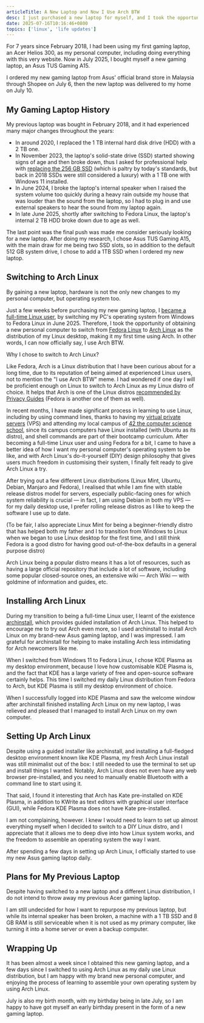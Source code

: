 ```yaml
---
articleTitle: A New Laptop and Now I Use Arch BTW
desc: I just purchased a new laptop for myself, and I took the opportunity to start using Arch Linux for the first time.
date: 2025-07-16T10:16:46+0800
topics: ['linux', 'life updates']
---
```

For 7 years since February 2018, I had been using my first gaming laptop, an Acer Helios 300, as my personal computer, including doing everything with this very website. Now in July 2025, I bought myself a new gaming laptop, an Asus TUS Gaming A15.

I ordered my new gaming laptop from Asus' official brand store in Malaysia through Shopee on July 6, then the new laptop was delivered to my home on July 10.

## My Gaming Laptop History

My previous laptop was bought in February 2018, and it had experienced many major changes throughout the years:
- In around 2020, I replaced the 1 TB internal hard disk drive (HDD) with a 2 TB one.
- In November 2023, the laptop's solid-state drive (SSD) started showing signs of age and then broke down, thus I asked for professional help with [replacing the 256 GB SSD](2023-11-19-i-can-finally-game-on-a-solid-state-drive.md) (which is paltry by today's standards, but back in 2018 SSDs were still considered a luxury) with a 1 TB one with Windows 11 installed.
- In June 2024, I broke the laptop's internal speaker when I raised the system volume too quickly during a heavy rain outside my house that was louder than the sound from the laptop, so I had to plug in and use external speakers to hear the sound from my laptop again.
- In late June 2025, shortly after switching to Fedora Linux, the laptop's internal 2 TB HDD broke down due to age as well.

The last point was the final push was made me consider seriously looking for a new laptop. After doing my research, I chose Asus TUS Gaming A15, with the main draw for me being two SSD slots, so in addition to the default 512 GB system drive, I chose to add a 1TB SSD when I ordered my new laptop.

## Switching to Arch Linux

By gaining a new laptop, hardware is not the only new changes to my personal computer, but operating system too.

Just a few weeks before purchasing my new gaming laptop, I [became a full-time Linux user](2025-06-27-migrate-linux-full-time.md), by switching my PC's operating system from Windows to Fedora Linux in June 2025. Therefore, I took the opportunity of obtaining a new personal computer to switch from [Fedora Linux](https://www.fedoraproject.org/) to [Arch Linux](https://archlinux.org/) as the distribution of my Linux desktop, making it my first time using Arch. In other words, I can now officially say, I use Arch BTW.

Why I chose to switch to Arch Linux?

Like Fedora, Arch is a Linux distribution that I have been curious about for a long time, due to its reputation of being aimed at experienced Linux users, not to mention the "I use Arch BTW" meme. I had wondered if one day I will be proficient enough on Linux to switch to Arch Linux as my Linux distro of choice. It helps that Arch is one of the Linux distros [recommended by Privacy Guides](https://www.privacyguides.org/en/desktop/#arch-linux) (Fedora is another one of them as well).

In recent months, I have made significant process in learning to use Linux, including by using command lines, thanks to having my [virtual private servers](2025-05-19-my-vps-arc-began.md) (VPS) and attending my local campus of [42 the computer science school](/topics/42-the-school/), since its campus computers have Linux installed (with Ubuntu as its distro), and shell commands are part of their bootcamp curriculum. After becoming a full-time Linux user and using Fedora for a bit, I came to have a better idea of how I want my personal computer's operating system to be like, and with Arch Linux's do-it-yourself (DIY) design philosophy that gives users much freedom in customising their system, I finally felt ready to give Arch Linux a try.

After trying out a few different Linux distributions (Linux Mint, Ubuntu, Debian, Manjaro and Fedora), I realised that while I am fine with stable release distros model for servers, especially public-facing ones for which system reliability is crucial — in fact, I am using Debian in both my VPS — for my daily desktop use, I prefer rolling release distros as I like to keep the software I use up to date.

(To be fair, I also appreciate Linux Mint for being a beginner-friendly distro that has helped both my father and I to transition from Windows to Linux when we began to use Linux desktop for the first time, and I still think Fedora is a good distro for having good out-of-the-box defaults in a general purpose distro)

Arch Linux being a popular distro means it has a lot of resources, such as having a large official repository that include a lot of software, including some popular closed-source ones, an extensive wiki — Arch Wiki — with goldmine of information and guides, etc.

## Installing Arch Linux

During my transition to being a full-time Linux user, I learnt of the existence [archinstall](https://wiki.archlinux.org/title/Archinstall), which provides guided installation of Arch Linux. This helped to encourage me to try out Arch even more, so I used archinstall to install Arch Linux on my brand-new Asus gaming laptop, and I was impressed. I am grateful for archinstall for helping to make installing Arch less intimidating for Arch newcomers like me.

When I switched from Windows 11 to Fedora Linux, I chose KDE Plasma as my desktop environment, because I love how customisable KDE Plasma is, and the fact that KDE has a large variety of free and open-source software certainly helps. This time I switched my daily Linux distribution from Fedora to Arch, but KDE Plasma is still my desktop environment of choice.

When I successfully logged into KDE Plasma and saw the welcome window after archinstall finished installing Arch Linux on my new laptop, I was relieved and pleased that I managed to install Arch Linux on my own computer.

## Setting Up Arch Linux

Despite using a guided installer like archinstall, and installing a full-fledged desktop environment known like KDE Plasma, my fresh Arch Linux install was still minimalist out of the box: I still needed to use the terminal to set up and install things I wanted. Notably, Arch Linux does not even have any web browser pre-installed, and you need to manually enable Bluetooth with a command line to start using it.

That said, I found it interesting that Arch has Kate pre-installed on KDE Plasma, in addition to KWrite as text editors with graphical user interface (GUI), while Fedora KDE Plasma does not have Kate pre-installed.

I am not complaining, however. I knew I would need to learn to set up almost everything myself when I decided to switch to a DIY Linux distro, and I appreciate that it allows me to deep dive into how Linux system works, and the freedom to assemble an operating system the way I want.

After spending a few days in setting up Arch Linux, I officially started to use my new Asus gaming laptop daily.

## Plans for My Previous Laptop

Despite having switched to a new laptop and a different Linux distribution, I do not intend to throw away my previous Acer gaming laptop.

I am still undecided for how I want to repurpose my previous laptop, but while its internal speaker has been broken, a machine with a 1 TB SSD and 8 GB RAM is still serviceable when it is not used as my primary computer, like turning it into a home server or even a backup computer.

## Wrapping Up

It has been almost a week since I obtained this new gaming laptop, and a few days since I switched to using Arch Linux as my daily use Linux distribution, but I am happy with my brand new personal computer, and enjoying the process of learning to assemble your own operating system by using Arch Linux.

July is also my birth month, with my birthday being in late July, so I am happy to have got myself an early birthday present in the form of a new gaming laptop.
